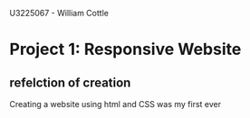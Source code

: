 U3225067 - William Cottle 

# Project 1: Responsive Website
## refelction of creation

Creating a website using html and CSS was my first ever